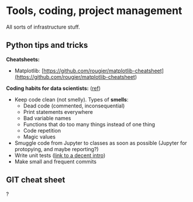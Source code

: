 # Tools, coding, project management
All sorts of infrastructure stuff.

## Python tips and tricks

**Cheatsheets:**
* Matplotlib: [https://github.com/rougier/matplotlib-cheatsheet](<https://github.com/rougier/matplotlib-cheatsheet>)

**Coding habits for data scientists:** ([ref](https://www.thoughtworks.com/insights/blog/coding-habits-data-scientists))
* Keep code clean (not smelly). Types of **smells**:
    * Dead code (commented, inconsequential)
    * Print statements everywhere
    * Bad variable names
    * Functions that do too many things instead of one thing
    * Code repetition
    * Magic values
* Smuggle code from Jupyter to classes as soon as possible (Jupyter for protopying, and maybe reporting?)
* Write unit tests ([link to a decent intro](https://www.freecodecamp.org/news/an-introduction-to-testing-in-python/))
* Make small and frequent commits

## GIT cheat sheet

?